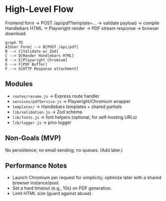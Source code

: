 # High-Level Flow

Frontend form → POST /api/pdf?template=... → validate payload → compile Handlebars HTML → Playwright render → PDF stream response → browser download.

```mermaid
graph TD
A[User Form] --> B[POST /api/pdf]
B --> C[Validate w/ Zod]
C --> D[Render Handlebars HTML]
D --> E[Playwright Chromium]
E --> F[PDF Buffer]
F --> G[HTTP Response attachment]
```

## Modules

- `routes/resume.js` → Express route handler
- `services/pdfService.js` → Playwright/Chromium wrapper
- `templates/` → Handlebars templates + shared partials
- `lib/validation.js` → Zod schema
- `lib/fonts.js` → font helpers (optional, for self-hosting URLs)
- `lib/logger.js` → pino logger

## Non-Goals (MVP)

No persistence; no email sending; no queues. (Add later.)

## Performance Notes

- Launch Chromium per request for simplicity; optimize later with a shared browser instance/pool.
- Set a hard timeout (e.g., 10s) on PDF generation.
- Limit HTML size (guard against abuse).